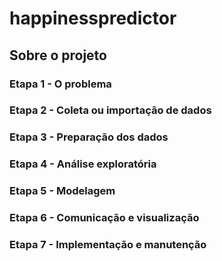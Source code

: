 # happinesspredictor 

## Sobre o projeto

### Etapa 1 - O problema

### Etapa 2 - Coleta ou importação de dados

### Etapa 3 - Preparação dos dados

### Etapa 4 - Análise exploratória

### Etapa 5 - Modelagem 

### Etapa 6 - Comunicação e visualização

### Etapa 7 - Implementação e manutenção
